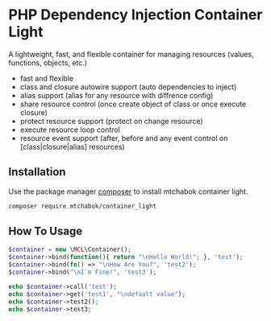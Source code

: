 # PHP Dependency Injection Container Light
A lightweight, fast, and flexible container for managing resources (values, functions, objects, etc.)
- fast and flexible
- class and closure autowire support (auto dependencies to inject)
- alias support (alias for any resource with diffrence config)
- share resource control (once create object of class or once execute closure)
- protect resource support (protect on change resource)
- execute resource loop control
- resource event support (after, before and any event control on [class|closure|alias] resources)

## Installation
Use the package manager [composer](https://getcomposer.org/) to install mtchabok container light.
```bash
composer require mtchabok/container_light
```

## How To Usage
```php
$container = new \MCL\Container();
$container->bind(function(){ return "\nHello World!"; }, 'test');
$container->bind(fn() => "\nHow Are You?", 'test2');
$container->bind("\nI`m Fine!", 'test3');

echo $container->call('test');
echo $container->get('test1', "\ndefault value");
echo $container->test2();
echo $container->test3;
```
